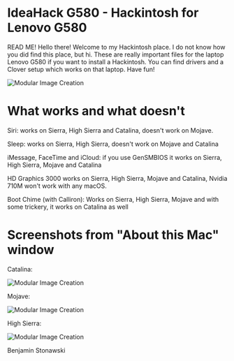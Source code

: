 # IdeaHack G580 - Hackintosh for Lenovo G580

READ ME!
Hello there!
Welcome to my Hackintosh place. I do not know how you did find this place, but hi.
These are really important files for the laptop Lenovo G580 if you want to install a Hackintosh.
You can find drivers and a Clover setup which works on that laptop.
Have fun!

![Modular Image Creation](https://cdn.discordapp.com/attachments/597823434537304103/708105979149156433/lenovo_hack.png)
# What works and what doesn't

Siri: works on Sierra, High Sierra and Catalina, doesn't work on Mojave.

Sleep: works on Sierra, High Sierra, doesn't work on Mojave and Catalina

iMessage, FaceTime and iCloud: if you use GenSMBIOS it works on Sierra, High Sierra, Mojave and Catalina

HD Graphics 3000 works on Sierra, High Sierra, Mojave and Catalina, Nvidia 710M won't work with any macOS.

Boot Chime (with Calliron): Works on Sierra, High Sierra, Mojave and with some trickery, it works on Catalina as well

# Screenshots from "About this Mac" window
Catalina:

![Modular Image Creation](https://cdn.discordapp.com/attachments/697226271222005803/708284834589573181/catalina.png)

Mojave:

![Modular Image Creation](https://cdn.discordapp.com/attachments/697226271222005803/708284853006893107/mojave.png)

High Sierra:

![Modular Image Creation](https://cdn.discordapp.com/attachments/697226271222005803/708285096544698495/highsierra2.png)



Benjamin Stonawski

